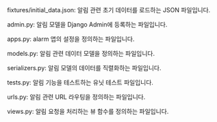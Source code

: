 fixtures/initial_data.json: 알림 관련 초기 데이터를 로드하는 JSON 파일입니다.

admin.py: 알림 모델을 Django Admin에 등록하는 파일입니다.

apps.py: alarm 앱의 설정을 정의하는 파일입니다.

models.py: 알림 관련 데이터 모델을 정의하는 파일입니다.

serializers.py: 알림 모델의 데이터를 직렬화하는 파일입니다.

tests.py: 알림 기능을 테스트하는 유닛 테스트 파일입니다.

urls.py: 알림 관련 URL 라우팅을 정의하는 파일입니다.

views.py: 알림 요청을 처리하는 뷰 함수를 정의하는 파일입니다.
